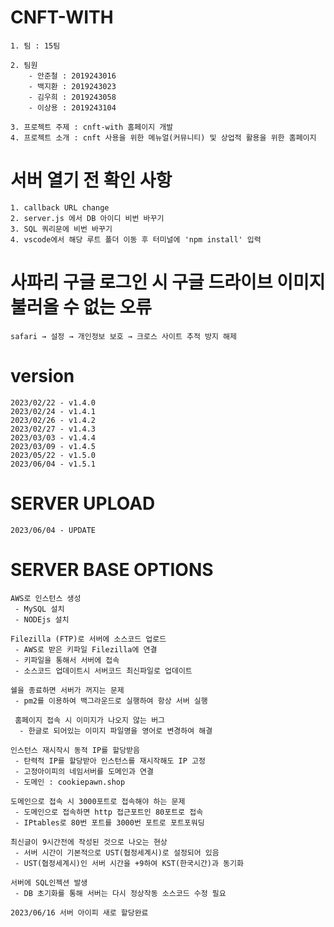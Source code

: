  # CNFT-WITH
    1. 팀 : 15팀
    
    2. 팀원
        - 안준철 : 2019243016
        - 백지환 : 2019243023
        - 김우희 : 2019243058
        - 이상용 : 2019243104
        
    3. 프로젝트 주제 : cnft-with 홈페이지 개발
    4. 프로젝트 소개 : cnft 사용을 위한 메뉴얼(커뮤니티) 및 상업적 활용을 위한 홈페이지
 
 
 # 서버 열기 전 확인 사항

    1. callback URL change
    2. server.js 에서 DB 아이디 비번 바꾸기
    3. SQL 쿼리문에 비번 바꾸기
    4. vscode에서 해당 루트 폴더 이동 후 터미널에 'npm install' 입력




# 사파리 구글 로그인 시 구글 드라이브 이미지 불러올 수 없는 오류

    safari → 설정 → 개인정보 보호 → 크로스 사이트 추적 방지 해제




# version

    2023/02/22 - v1.4.0
    2023/02/24 - v1.4.1
    2023/02/26 - v1.4.2
    2023/02/27 - v1.4.3
    2023/03/03 - v1.4.4
    2023/03/09 - v1.4.5
    2023/05/22 - v1.5.0
    2023/06/04 - v1.5.1



# SERVER UPLOAD
    2023/06/04 - UPDATE


# SERVER BASE OPTIONS
    AWS로 인스턴스 생성
     - MySQL 설치
     - NODEjs 설치
    
    Filezilla (FTP)로 서버에 소스코드 업로드
     - AWS로 받은 키파일 Filezilla에 연결
     - 키파일을 통해서 서버에 접속
     - 소스코드 업데이트시 서버코드 최신파일로 업데이트
     
    쉘을 종료하면 서버가 꺼지는 문제
     - pm2를 이용하여 백그라운드로 실행하여 항상 서버 실행

     홈페이지 접속 시 이미지가 나오지 않는 버그
      - 한글로 되어있는 이미지 파일명을 영어로 변경하여 해결
     
    인스턴스 재시작시 동적 IP를 할당받음
     - 탄력적 IP를 할당받아 인스턴스를 재시작해도 IP 고정
     - 고정아이피의 네임서버를 도메인과 연결
     - 도메인 : cookiepawn.shop
     
    도메인으로 접속 시 3000포트로 접속해야 하는 문제
     - 도메인으로 접속하면 http 접근포트인 80포트로 접속
     - IPtables로 80번 포트를 3000번 포트로 포트포워딩
    
    최신글이 9시간전에 작성된 것으로 나오는 현상
     - 서버 시간이 기본적으로 UST(협정세계시)로 설정되어 있음
     - UST(협정세계시)인 서버 시간을 +9하여 KST(한국시간)과 동기화

    서버에 SQL인젝션 발생
     - DB 초기화를 통해 서버는 다시 정상작동 소스코드 수정 필요

    2023/06/16 서버 아이피 새로 할당완료